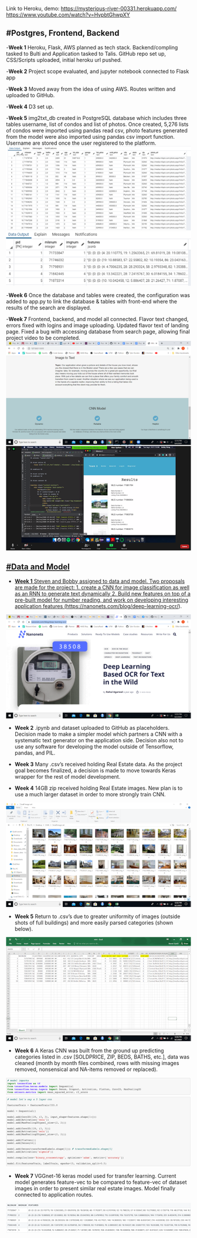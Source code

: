 Link to Heroku, demo: https://mysterious-river-00331.herokuapp.com/ https://www.youtube.com/watch?v=HvpbtGhwpXY

#Postgres, Frontend, Backend
---
-**Week 1** Heroku, Flask, AWS planned as tech stack.  Backend/compling tasked to Bulti and Application tasked to Talis.  GitHub repo set up, CSS/Scripts uploaded, initial heroku url pushed.

-**Week 2** Project scope evaluated, and jupyter notebook connected to Flask app

-**Week 3** Moved away from the idea of using AWS.  Routes written and uploaded to GitHub.

-**Week 4** D3 set up.

-**Week 5** img2txt_db created in PostgreSQL database which includes three tables username, list of condos and list of photos. Once created, 5,276 lists of condos were imported using pandas read csv, photo features generated from the model were also imported using pandas csv import function. Username are stored once the user registered to the platform.
<img src="https://github.com/TREXKS/Image-to-Text/blob/master/Process%20Book%20Images/condos%20table.png" title="Formatted Condo Data">
<img src="https://github.com/TREXKS/Image-to-Text/blob/master/Process%20Book%20Images/variables%20in%20phonos%20table.png" title="List of variables in the phonos table">

-**Week 6** Once the database and tables were created, the configuration was added to app.py to link the database & tables with front-end where the results of the search are displayed.

-**Week 7** Frontend, backend, and model all connected.  Flavor text changed, errors fixed with logins and image uploading.    Updated flavor text of landing page. Fixed a bug with accessing database from search page, allowing final project video to be completed.
<a href="https://www.youtube.com/watch?v=HvpbtGhwpXY">
<img src="https://github.com/TREXKS/Image-to-Text/blob/master/Process%20Book%20Images/Landing%20Page.png" title="Landing Page">
<img src="https://github.com/TREXKS/Image-to-Text/blob/master/Process%20Book%20Images/Fixed%20image%20loading.png" title="Search Function">


#Data and Model
---

- **Week 1** Steven and Bobby assigned to data and model.  Two proposals are made for the project: 1. create a CNN for image classification as well as an RNN to generate text dynamically 2. Build new features on top of a pre-built model for number reading, and work on developing interesting application features (https://nanonets.com/blog/deep-learning-ocr/).
<img src="https://github.com/TREXKS/Image-to-Text/blob/master/Process%20Book%20Images/Week%201.png" title="Nanonet Tool" >

- **Week 2** .ipynb and dataset uploaded to GitHub as placeholders.  Decision made to make a simpler model which partners a CNN with a systematic text generator on the application side.  Decision also not to use any software for developing the model outside of Tensorflow, pandas, and PIL.</li>
	
- **Week 3** Many .csv’s received holding Real Estate data. As the project goal becomes finalized, a decision is made to move towards Keras wrapper for the rest of model development.</li>

- **Week 4** 14GB zip received holding Real Estate images.  New plan is to use a much larger dataset in order to more strongly train CNN.
<img src="https://github.com/TREXKS/Image-to-Text/blob/master/Process%20Book%20Images/Week%204.png" title="Raw Real Estate Images" >

- **Week 5** Return to .csv’s due to greater uniformity of images (outside shots of full buildings) and more easily parsed categories (shown below).
<img src="https://github.com/TREXKS/Image-to-Text/blob/master/Process%20Book%20Images/Week%205.png" title=".csv Real Estate Data" >

- **Week 6** A Keras CNN was built from the ground up predicting categories listed in .csv [SOLDPRICE, ZIP, BEDS, BATHS, etc.], data was cleaned (month by month files combined, rows with missing images removed, nonsensical and NA-items removed or replaced).
<img src="https://github.com/TREXKS/Image-to-Text/blob/master/Process%20Book%20Images/Week%206.png" title="Keras Google Colab" >

- **Week 7** VGGnet-16 keras model used for transfer learning. Current model generates feature-vec to be compared to feature-vec of dataset images in order to present similar real estate images. Model finally connected to application routes.
<img src="https://github.com/TREXKS/Image-to-Text/blob/master/Process%20Book%20Images/Week%207.png" title="Model Results" >